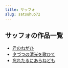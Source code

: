 ```yaml
---
title: サッフォ
slug: satsuhuo72
---
```


## サッフォの作品一覧

- [君のねがひ](junnonegahif2)
- [夕づつの清光を歌ひて](xidutsunoqingguangwogehite8a)
- [忘れたるにあらねども](wangretaruniaranedomoe0)
